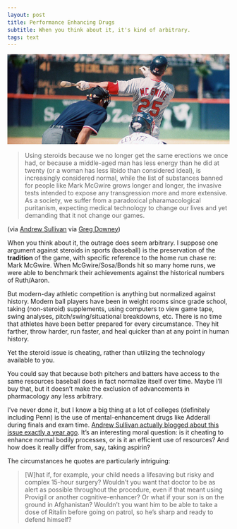 ```yaml
---
layout: post
title: Performance Enhancing Drugs
subtitle: When you think about it, it's kind of arbitrary.
tags: text
---
```


<a href="https://secure.flickr.com/photos/gmephotos/6728618629/sizes/l/in/photostream/" target="_blank" title="gmephotos on Flickr"><img src="/assets/img/2012-07-23_mcgwire.jpg" title="Mark McGwire"/></a>

> Using steroids because we no longer get the same erections we once had, or because a middle-aged man has less energy than he did at twenty (or a woman has less libido than considered ideal), is increasingly considered normal, while the list of substances banned for people like Mark McGwire grows longer and longer, the invasive tests intended to expose any transgression more and more extensive. As a society, we suffer from a paradoxical pharamacological puritanism, expecting medical technology to change our lives and yet demanding that it not change our games.

<p class="quote-source">(via <a target="_blank" title="The Roid Paradox" href="http://andrewsullivan.thedailybeast.com/2012/07/the-roid-paradox.html">Andrew Sullivan</a> via <a target="_blank" title="Roid Age: steroids in sport and the paradox of pharmacological puritanism" href="http://blogs.plos.org/neuroanthropology/2012/07/09/roid-age-steroids-in-sport-and-the-paradox-of-pharmacological-puritanism/">Greg Downey</a>)</p>

When you think about it, the outrage does seem arbitrary. I suppose one argument against steroids in sports (baseball) is the preservation of the <strong>tradition</strong> of the game, with specific reference to the home run chase re: Mark McGwire. When McGwire/Sosa/Bonds hit so many home runs, we were able to benchmark their achievements against the historical numbers of Ruth/Aaron.

But modern-day athletic competition is anything <span>but</span> normalized against history. Modern ball players have been in weight rooms since grade school, taking (non-steroid) supplements, using computers to view game tape, swing analyses, pitch/swing/situational breakdowns, etc. There is no time that athletes have been better prepared for every circumstance. They hit farther, throw harder, run faster, and heal quicker than at any point in human history.

Yet the steroid issue is cheating, rather than utilizing the technology available to you.

You could say that because both pitchers and batters have access to the same resources baseball does in fact normalize itself over time. Maybe I’ll buy that, but it doesn’t make the exclusion of advancements in pharmacology any less arbitrary.

I’ve never done it, but I know a big thing at a lot of colleges (definitely including Penn) is the use of mental-enhancement drugs like Adderall during finals and exam time. <a target="_blank" title="Medicating Self Improvement" href="http://andrewsullivan.thedailybeast.com/2011/07/medicating-self-improvement.html">Andrew Sullivan actually blogged about this issue exactly a year ago</a>. It’s an interesting moral question: is it cheating to enhance normal bodily processes, or is it an efficient use of resources? And how does it really differ from, say, taking aspirin?

The circumstances he quotes are particularly intriguing:

> [W]hat if, for example, your child needs a lifesaving but risky and complex 15-hour surgery? Wouldn’t you want that doctor to be as alert as possible throughout the procedure, even if that meant using Provigil or another cognitive-enhancer? Or what if your son is on the ground in Afghanistan? Wouldn’t you want him to be able to take a dose of Ritalin before going on patrol, so he’s sharp and ready to defend himself?
